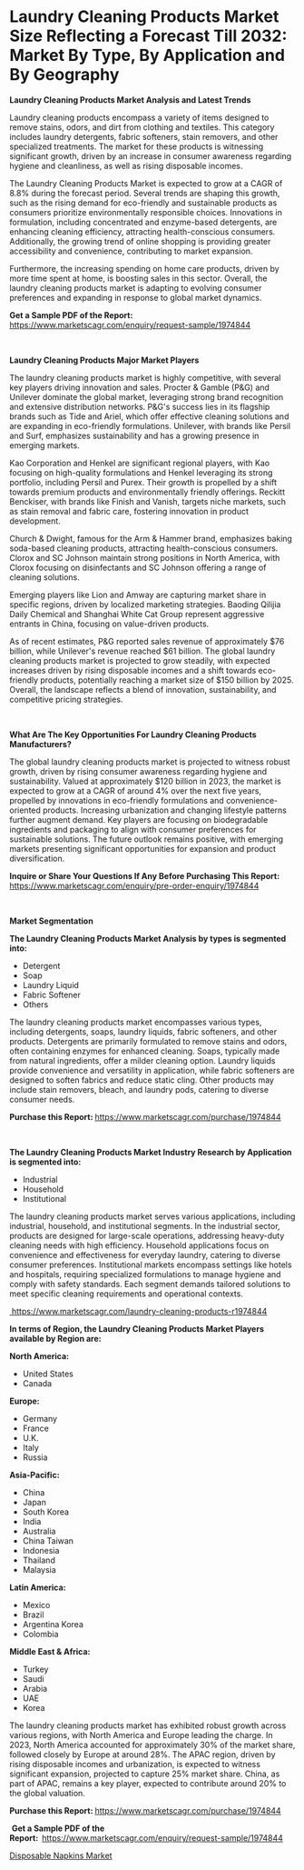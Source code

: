 <p><h1>Laundry Cleaning Products Market Size Reflecting a Forecast Till 2032: Market By Type, By Application and By Geography</h1></p><p><strong>Laundry Cleaning Products Market Analysis and Latest Trends</strong></p>
<p><p>Laundry cleaning products encompass a variety of items designed to remove stains, odors, and dirt from clothing and textiles. This category includes laundry detergents, fabric softeners, stain removers, and other specialized treatments. The market for these products is witnessing significant growth, driven by an increase in consumer awareness regarding hygiene and cleanliness, as well as rising disposable incomes.</p><p>The Laundry Cleaning Products Market is expected to grow at a CAGR of 8.8% during the forecast period. Several trends are shaping this growth, such as the rising demand for eco-friendly and sustainable products as consumers prioritize environmentally responsible choices. Innovations in formulation, including concentrated and enzyme-based detergents, are enhancing cleaning efficiency, attracting health-conscious consumers. Additionally, the growing trend of online shopping is providing greater accessibility and convenience, contributing to market expansion. </p><p>Furthermore, the increasing spending on home care products, driven by more time spent at home, is boosting sales in this sector. Overall, the laundry cleaning products market is adapting to evolving consumer preferences and expanding in response to global market dynamics.</p></p>
<p><strong>Get a Sample PDF of the Report:&nbsp;</strong> <a href="https://www.marketscagr.com/enquiry/request-sample/1974844?utm_campaign=1869&utm_medium=2&utm_source=Github&utm_content=ia&utm_term=08022025&utm_id=laundry-cleaning-products">https://www.marketscagr.com/enquiry/request-sample/1974844</a></p>
<p>&nbsp;</p>
<p><strong>Laundry Cleaning Products Major Market Players</strong></p>
<p><p>The laundry cleaning products market is highly competitive, with several key players driving innovation and sales. Procter & Gamble (P&G) and Unilever dominate the global market, leveraging strong brand recognition and extensive distribution networks. P&G's success lies in its flagship brands such as Tide and Ariel, which offer effective cleaning solutions and are expanding in eco-friendly formulations. Unilever, with brands like Persil and Surf, emphasizes sustainability and has a growing presence in emerging markets.</p><p>Kao Corporation and Henkel are significant regional players, with Kao focusing on high-quality formulations and Henkel leveraging its strong portfolio, including Persil and Purex. Their growth is propelled by a shift towards premium products and environmentally friendly offerings. Reckitt Benckiser, with brands like Finish and Vanish, targets niche markets, such as stain removal and fabric care, fostering innovation in product development.</p><p>Church & Dwight, famous for the Arm & Hammer brand, emphasizes baking soda-based cleaning products, attracting health-conscious consumers. Clorox and SC Johnson maintain strong positions in North America, with Clorox focusing on disinfectants and SC Johnson offering a range of cleaning solutions.</p><p>Emerging players like Lion and Amway are capturing market share in specific regions, driven by localized marketing strategies. Baoding Qilijia Daily Chemical and Shanghai White Cat Group represent aggressive entrants in China, focusing on value-driven products.</p><p>As of recent estimates, P&G reported sales revenue of approximately $76 billion, while Unilever's revenue reached $61 billion. The global laundry cleaning products market is projected to grow steadily, with expected increases driven by rising disposable incomes and a shift towards eco-friendly products, potentially reaching a market size of $150 billion by 2025. Overall, the landscape reflects a blend of innovation, sustainability, and competitive pricing strategies.</p></p>
<p>&nbsp;</p>
<p><strong>What Are The Key Opportunities For Laundry Cleaning Products Manufacturers?</strong></p>
<p><p>The global laundry cleaning products market is projected to witness robust growth, driven by rising consumer awareness regarding hygiene and sustainability. Valued at approximately $120 billion in 2023, the market is expected to grow at a CAGR of around 4% over the next five years, propelled by innovations in eco-friendly formulations and convenience-oriented products. Increasing urbanization and changing lifestyle patterns further augment demand. Key players are focusing on biodegradable ingredients and packaging to align with consumer preferences for sustainable solutions. The future outlook remains positive, with emerging markets presenting significant opportunities for expansion and product diversification.</p></p>
<p><strong>Inquire or Share Your Questions If Any Before Purchasing This Report:</strong> <a href="https://www.marketscagr.com/enquiry/pre-order-enquiry/1974844?utm_campaign=1869&utm_medium=2&utm_source=Github&utm_content=ia&utm_term=08022025&utm_id=laundry-cleaning-products">https://www.marketscagr.com/enquiry/pre-order-enquiry/1974844</a></p>
<p>&nbsp;</p>
<p><strong>Market Segmentation</strong></p>
<p><strong>The Laundry Cleaning Products Market Analysis by types is segmented into:</strong></p>
<p><ul><li>Detergent</li><li>Soap</li><li>Laundry Liquid</li><li>Fabric Softener</li><li>Others</li></ul></p>
<p><p>The laundry cleaning products market encompasses various types, including detergents, soaps, laundry liquids, fabric softeners, and other products. Detergents are primarily formulated to remove stains and odors, often containing enzymes for enhanced cleaning. Soaps, typically made from natural ingredients, offer a milder cleaning option. Laundry liquids provide convenience and versatility in application, while fabric softeners are designed to soften fabrics and reduce static cling. Other products may include stain removers, bleach, and laundry pods, catering to diverse consumer needs.</p></p>
<p><strong>Purchase this Report:&nbsp;</strong><a href="https://www.marketscagr.com/purchase/1974844?utm_campaign=1869&utm_medium=2&utm_source=Github&utm_content=ia&utm_term=08022025&utm_id=laundry-cleaning-products">https://www.marketscagr.com/purchase/1974844</a></p>
<p>&nbsp;</p>
<p><strong>The Laundry Cleaning Products Market Industry Research by Application is segmented into:</strong></p>
<p><ul><li>Industrial</li><li>Household</li><li>Institutional</li></ul></p>
<p><p>The laundry cleaning products market serves various applications, including industrial, household, and institutional segments. In the industrial sector, products are designed for large-scale operations, addressing heavy-duty cleaning needs with high efficiency. Household applications focus on convenience and effectiveness for everyday laundry, catering to diverse consumer preferences. Institutional markets encompass settings like hotels and hospitals, requiring specialized formulations to manage hygiene and comply with safety standards. Each segment demands tailored solutions to meet specific cleaning requirements and operational contexts.</p></p>
<p><a href="https://www.marketscagr.com/laundry-cleaning-products-r1974844?utm_campaign=1869&utm_medium=2&utm_source=Github&utm_content=ia&utm_term=08022025&utm_id=laundry-cleaning-products">&nbsp;https://www.marketscagr.com/laundry-cleaning-products-r1974844</a></p>
<p><strong>In terms of Region, the Laundry Cleaning Products Market Players available by Region are:</strong></p>
<p>
    <p> <strong> North America: </strong>
        <ul>
            <li>United States</li>
            <li>Canada</li>
        </ul>
        </p> 
    <p> <strong> Europe: </strong>
        <ul>
            <li>Germany</li>
            <li>France</li>
            <li>U.K.</li>
            <li>Italy</li>
            <li>Russia</li>
        </ul>
        </p> 
    <p> <strong> Asia-Pacific: </strong>
        <ul>
            <li>China</li>
            <li>Japan</li>
            <li>South Korea</li>
            <li>India</li>
            <li>Australia</li>
            <li>China Taiwan</li>
            <li>Indonesia</li>
            <li>Thailand</li>
            <li>Malaysia</li>
        </ul>
        </p> 
    <p> <strong> Latin America: </strong>
        <ul>
            <li>Mexico</li>
            <li>Brazil</li>
            <li>Argentina Korea</li>
            <li>Colombia</li>
        </ul>
        </p> 
    <p> <strong> Middle East & Africa: </strong>
        <ul>
            <li>Turkey</li>
            <li>Saudi</li>
            <li>Arabia</li>
            <li>UAE</li>
            <li>Korea</li>
        </ul>
    </p>
    </p>
<p><p>The laundry cleaning products market has exhibited robust growth across various regions, with North America and Europe leading the charge. In 2023, North America accounted for approximately 30% of the market share, followed closely by Europe at around 28%. The APAC region, driven by rising disposable incomes and urbanization, is expected to witness significant expansion, projected to capture 25% market share. China, as part of APAC, remains a key player, expected to contribute around 20% to the global valuation.</p></p>
<p><strong>Purchase this Report: </strong><a href="https://www.marketscagr.com/purchase/1974844?utm_campaign=1869&utm_medium=2&utm_source=Github&utm_content=ia&utm_term=08022025&utm_id=laundry-cleaning-products">https://www.marketscagr.com/purchase/1974844</a></p>
<p>&nbsp;<strong>Get a Sample PDF of the Report:&nbsp;&nbsp;</strong><a href="https://www.marketscagr.com/enquiry/request-sample/1974844?utm_campaign=1869&utm_medium=2&utm_source=Github&utm_content=ia&utm_term=08022025&utm_id=laundry-cleaning-products">https://www.marketscagr.com/enquiry/request-sample/1974844</a></p>
<p><strong></strong></p>
<p><p><a href="https://github.com/provorikovar/Market-Research-Report-List-7/blob/main/disposable-napkins-market.md?utm_campaign=1869&utm_medium=2&utm_source=Github&utm_content=ia&utm_term=08022025&utm_id=laundry-cleaning-products">Disposable Napkins Market</a></p></p>